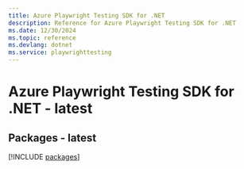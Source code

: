 ```yaml
---
title: Azure Playwright Testing SDK for .NET
description: Reference for Azure Playwright Testing SDK for .NET
ms.date: 12/30/2024
ms.topic: reference
ms.devlang: dotnet
ms.service: playwrighttesting
---
```

# Azure Playwright Testing SDK for .NET - latest
## Packages - latest
[!INCLUDE [packages](playwright-testing-index.md)]